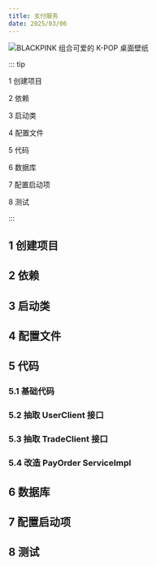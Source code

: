 ```yaml
---
title: 支付服务
date: 2025/03/06
---
```


![BLACKPINK 组合可爱的 K-POP 桌面壁纸](https://bizhi1.com/wp-content/uploads/2024/11/blackpink-group-cute-kpop-desktop-wallpaper-4k.jpg)

::: tip

1 创建项目

2 依赖

3 启动类

4 配置文件

5 代码

6 数据库

7 配置启动项

8 测试

:::

## 1 创建项目

## 2 依赖

## 3 启动类

## 4 配置文件

## 5 代码

### 5.1 基础代码

### 5.2 抽取 UserClient 接口

### 5.3 抽取 TradeClient 接口

### 5.4 改造 PayOrder ServiceImpl

## 6 数据库

## 7 配置启动项

## 8 测试